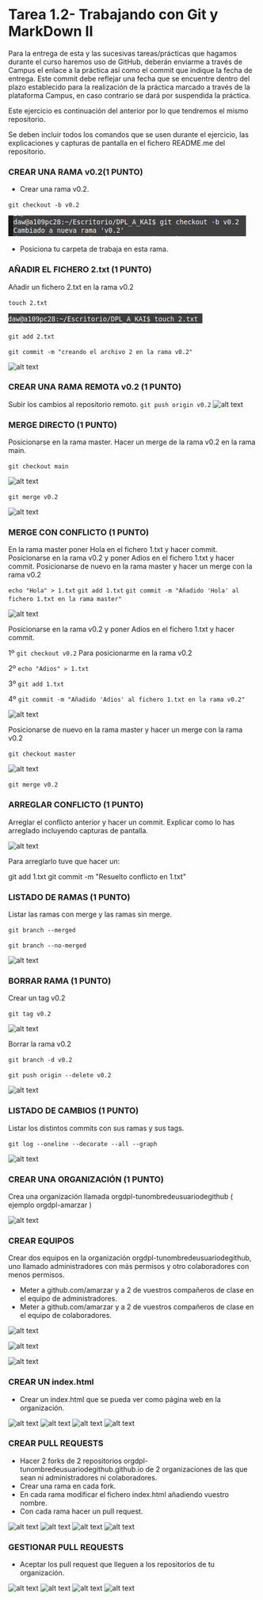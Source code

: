
# Tarea 1.2- Trabajando con Git y MarkDown II

Para la entrega de esta y las sucesivas tareas/prácticas que hagamos durante el curso haremos uso de GitHub, deberán enviarme a través de Campus el enlace a la práctica así como el commit que indique la fecha de entrega. Este commit debe reflejar una fecha que se encuentre dentro del plazo establecido para la realización de la práctica marcado a través de la plataforma Campus, en caso contrario se dará por suspendida la práctica.

Este ejercicio es continuación del anterior por lo que tendremos el mismo repositorio.

Se deben incluir todos los comandos que se usen durante el ejercicio, las explicaciones y capturas de pantalla en el fichero README.me del repositorio.

### CREAR UNA RAMA  v0.2(1 PUNTO)

- Crear una rama v0.2.

``git checkout -b v0.2``

![alt text](img/2_1.png)

- Posiciona tu carpeta de trabaja en esta rama.


### AÑADIR  EL FICHERO 2.txt  (1 PUNTO)

Añadir un fichero 2.txt en la rama v0.2

``touch 2.txt``

![alt text](img/2_2.png)

```git add 2.txt```

``git commit -m "creando el archivo 2 en la rama v0.2"``

![alt text](img/2_3.png)

### CREAR UNA RAMA REMOTA v0.2 (1 PUNTO)

Subir los cambios al repositorio remoto.
``git push origin v0.2``
![alt text](img/2_4.png)

### MERGE DIRECTO (1 PUNTO)

Posicionarse en la rama master.
Hacer un merge de la rama v0.2 en la rama main.

``git checkout main``

![alt text](img/2_5.png)

``git merge v0.2``

![alt text](img/2_6.png)

### MERGE CON CONFLICTO (1 PUNTO)

En la rama master poner Hola  en el fichero 1.txt y hacer commit.
Posicionarse en la rama v0.2 y poner Adios en el fichero 1.txt y hacer commit.
Posicionarse de nuevo en la rama master y hacer un merge con la rama v0.2

``echo "Hola" > 1.txt``
``git add 1.txt``
``git commit -m "Añadido 'Hola' al fichero 1.txt en la rama master"``

![alt text](img/2_7.png)

Posicionarse en la rama v0.2 y poner Adios en el fichero 1.txt y hacer commit.

1º ``git checkout v0.2`` Para posicionarme en la rama v0.2

2º ``echo "Adios" > 1.txt``

3º ``git add 1.txt``

4º ``git commit -m "Añadido 'Adios' al fichero 1.txt en la rama v0.2"``

![alt text](img/2_8.png)

Posicionarse de nuevo en la rama master y hacer un merge con la rama v0.2

``git checkout master``

![alt text](img/2_9.png)

``git merge v0.2``

### ARREGLAR  CONFLICTO (1 PUNTO)

Arreglar el conflicto anterior y hacer un commit. Explicar como lo has arreglado incluyendo capturas de pantalla.


![alt text](img/2_10.png)

Para arreglarlo tuve que hacer un:

git add 1.txt
git commit -m "Resuelto conflicto en 1.txt"

### LISTADO DE RAMAS (1 PUNTO)

Listar las ramas con merge y las ramas sin merge.

``git branch --merged``

``git branch --no-merged``

![alt text](img/2_11.png)

### BORRAR RAMA (1 PUNTO)

Crear un tag v0.2

```git tag v0.2```

![alt text](img/2_12.png)

Borrar la rama v0.2

```git branch -d v0.2```

```git push origin --delete v0.2```

![alt text](img/2_13.png)

### LISTADO DE CAMBIOS (1 PUNTO)

Listar los distintos commits con sus ramas y sus tags.

```git log --oneline --decorate --all --graph```

![alt text](img/2_14.png)


### CREAR UNA ORGANIZACIÓN (1 PUNTO)

Crea una organización llamada orgdpl-tunombredeusuariodegithub ( ejemplo orgdpl-amarzar )

![alt text](img/2_15.png)

### CREAR EQUIPOS 

Crear dos equipos en la organización orgdpl-tunombredeusuariodegithub, uno llamado administradores con más permisos y otro colaboradores con menos permisos.

- Meter a github.com/amarzar y a 2 de vuestros compañeros de clase en el equipo de administradores.
- Meter a github.com/amarzar y a 2 de vuestros compañeros de clase en el equipo de colaboradores.

![alt text](img/org1.png)

![alt text](img/org14.png)

![alt text](img/org15.png)

### CREAR UN index.html

- Crear un index.html que se pueda ver como página web en la organización.

![alt text](img/org2.png)
![alt text](img/org3.png)
![alt text](img/org4.png)
![alt text](img/org5.png)

### CREAR PULL REQUESTS

- Hacer 2 forks de 2 repositorios orgdpl-tunombredeusuariodegithub.github.io de 2 organizaciones de las que sean ni administradores ni colaboradores.
- Crear una rama en cada fork.
- En cada rama modificar el fichero index.html añadiendo vuestro nombre.
- Con cada rama hacer un pull request.

![alt text](img/org6.png)
![alt text](img/org7.png)
![alt text](img/org8.png)
![alt text](img/org9.png)

### GESTIONAR PULL REQUESTS

- Aceptar los pull request que lleguen a los repositorios de tu organización.

![alt text](img/org10.png)
![alt text](img/org11.png)
![alt text](img/org12.png)
![alt text](img/org13.png)
